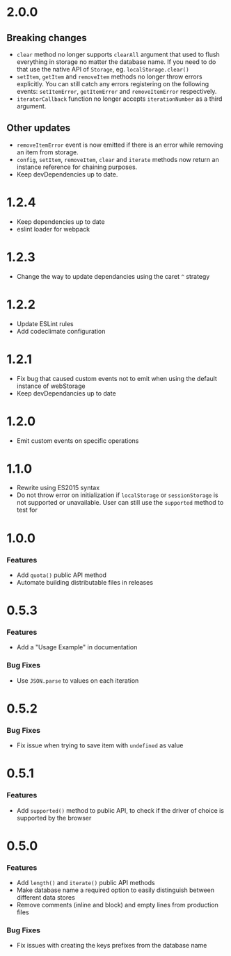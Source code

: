 # 2.0.0
## Breaking changes
- `clear` method no longer supports `clearAll` argument that used to flush everything in storage no matter the database name. If you need to do that use the native API of `Storage`, eg. `localStorage.clear()`
- `setItem`, `getItem` and `removeItem` methods no longer throw errors explicitly. You can still catch any errors registering on the following events: `setItemError`, `getItemError` and `removeItemError` respectively.
- `iteratorCallback` function no longer accepts `iterationNumber` as a third argument.

## Other updates
- `removeItemError` event is now emitted if there is an error while removing an item from storage.
- `config`, `setItem`, `removeItem`, `clear` and `iterate` methods now return an instance reference for chaining purposes.
- Keep devDependencies up to date.

# 1.2.4
- Keep dependencies up to date
- eslint loader for webpack

# 1.2.3
- Change the way to update dependancies using the caret `^` strategy

# 1.2.2
- Update ESLint rules
- Add codeclimate configuration

# 1.2.1
- Fix bug that caused custom events not to emit when using the default instance of webStorage
- Keep devDependancies up to date

# 1.2.0
- Emit custom events on specific operations

# 1.1.0
- Rewrite using ES2015 syntax
- Do not throw error on initialization if `localStorage` or `sessionStorage` is not supported or unavailable. User can still use the `supported` method to test for

# 1.0.0
### Features
- Add `quota()` public API method
- Automate building distributable files in releases

# 0.5.3
### Features
- Add a "Usage Example" in documentation

### Bug Fixes
- Use `JSON.parse` to values on each iteration

# 0.5.2
### Bug Fixes
- Fix issue when trying to save item with `undefined` as value

# 0.5.1
### Features
- Add `supported()` method to public API, to check if the driver of choice is supported by the browser

# 0.5.0
### Features
- Add `length()` and `iterate()` public API methods
- Make database name a required option to easily distinguish between different data stores
- Remove comments (inline and block) and empty lines from production files

### Bug Fixes
- Fix issues with creating the keys prefixes from the database name
